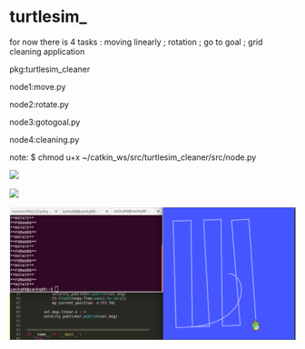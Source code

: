 # turtlesim_

for now there is 4 tasks : moving linearly ; rotation ; go to goal ; grid cleaning application 

pkg:turtlesim_cleaner 

node1:move.py

node2:rotate.py

node3:gotogoal.py

node4:cleaning.py

note:
 $ chmod u+x ~/catkin_ws/src/turtlesim_cleaner/src/node.py 

![](https://raw.githubusercontent.com/zackq88/turtlesim_goforward/main/aqrt.PNG)

![](https://raw.githubusercontent.com/zackq88/turtlesim_goforward/main/abrq2.PNG)

![](https://raw.githubusercontent.com/zackq88/turtlesim_/main/abqr3.PNG)


